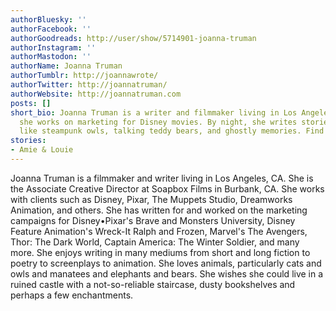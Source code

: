 ```yaml
---
authorBluesky: ''
authorFacebook: ''
authorGoodreads: http://user/show/5714901-joanna-truman
authorInstagram: ''
authorMastodon: ''
authorName: Joanna Truman
authorTumblr: http://joannawrote/
authorTwitter: http://joannatruman/
authorWebsite: http://joannatruman.com
posts: []
short_bio: Joanna Truman is a writer and filmmaker living in Los Angeles. By day,
  she works on marketing for Disney movies. By night, she writes stories about things
  like steampunk owls, talking teddy bears, and ghostly memories. Find her at www.joannatruman.com.
stories:
- Amie & Louie
---
```


Joanna Truman is a filmmaker and writer living in Los Angeles, CA.
She is the Associate Creative Director at Soapbox Films in Burbank, CA. She works with clients such as Disney, Pixar, The Muppets Studio, Dreamworks Animation, and others. She has written for and worked on the marketing campaigns for Disney•Pixar's Brave and Monsters University, Disney Feature Animation's Wreck-It Ralph and Frozen, Marvel's The Avengers, Thor: The Dark World, Captain America: The Winter Soldier, and many more.
She enjoys writing in many mediums from short and long fiction to poetry to screenplays to animation. She loves animals, particularly cats and owls and manatees and elephants and bears. She wishes she could live in a ruined castle with a not-so-reliable staircase, dusty bookshelves and perhaps a few enchantments.
